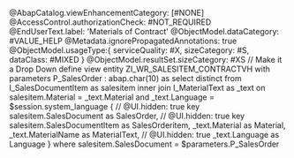 @AbapCatalog.viewEnhancementCategory: [#NONE]
@AccessControl.authorizationCheck: #NOT_REQUIRED
@EndUserText.label: 'Materials of Contract'
@ObjectModel.dataCategory: #VALUE_HELP
@Metadata.ignorePropagatedAnnotations: true
@ObjectModel.usageType:{
    serviceQuality: #X,
    sizeCategory: #S,
    dataClass: #MIXED
}
@ObjectModel.resultSet.sizeCategory: #XS // Make it a Drop Down
define view entity ZI_WR_SALESITEM_CONTRACTVH
  with parameters
    P_SalesOrder : abap.char(10)
  as select distinct from I_SalesDocumentItem as salesitem
    inner join I_MaterialText as _text on salesitem.Material = _text.Material
                                       and _text.Language = $session.system_language
{
// @UI.hidden: true
    key salesitem.SalesDocument as SalesOrder,
// @UI.hidden: true
    key salesitem.SalesDocumentItem as SalesOrderitem,
    _text.Material as Material,
    _text.MaterialName as MaterialText,
// @UI.hidden: true
    _text.Language as Language
}
where salesitem.SalesDocument = $parameters.P_SalesOrder
